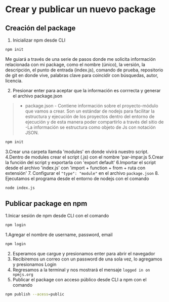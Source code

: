 
# Crear y publicar un nuevo package

## Creación del package
1. Inicializar npm desde CLI
```sh
npm init
```
Me guiará a través de una serie de pasos donde me solicita información relacionada con mi package, como el nombre (único), la versión, la descripción, el punto de entrada (index.js), comando de prueba, repositorio de git en donde vive, palabras clave para coincidir con búsquedas, autor, licencia.

2. Presionar enter para aceptar que la información es corrrecta y generar el archivo package.json
> - package.json
    - Contiene información sobre el proyecto-módulo que vamos a crear. Son un estándar de nodejs para facilitar la estructura y ejecución de los proyectos dentro del entorno de ejecución y de esta manera poder compartirlo a través del sitio de 
    -La información se estructura como objeto de Js con notación JSON.
```sh
npm init
```
3.Crear una carpeta llamda 'modules' en donde vivirá nuestro script.
4.Dentro de modules crear el script (.js) con el nombre 'par-impar.js
5.Crear la función del script y exportarla con 'export default'
6.Importar el script desde el archivo 'index.js' con 'import + function + from + ruta con extensión'
7. Configurar el `"type": "module"` en el archivo `package.json`
8. Ejecutamos el programa desde el entorno de nodejs con el comando
```sh
node index.js
```
## Publicar package en npm
1.Inicar sesión de npm desde CLI con el comando
```sh
npm login
```
1.Agregar el nombre de username, password, email
```sh
npm login
```
2. Esperamos que cargue y presionamos enter para abrir el navegador
3. Recibiremos un correo con un password de una sola vez, lo agregamos y presionamos Login
4. Regresamos a la terminal y nos mostrará el mensaje `logged in on npmjs.org`
5. Publicar el package con acceso público desde CLI a npm con el comando
```sh
npm publish --acess=public
```